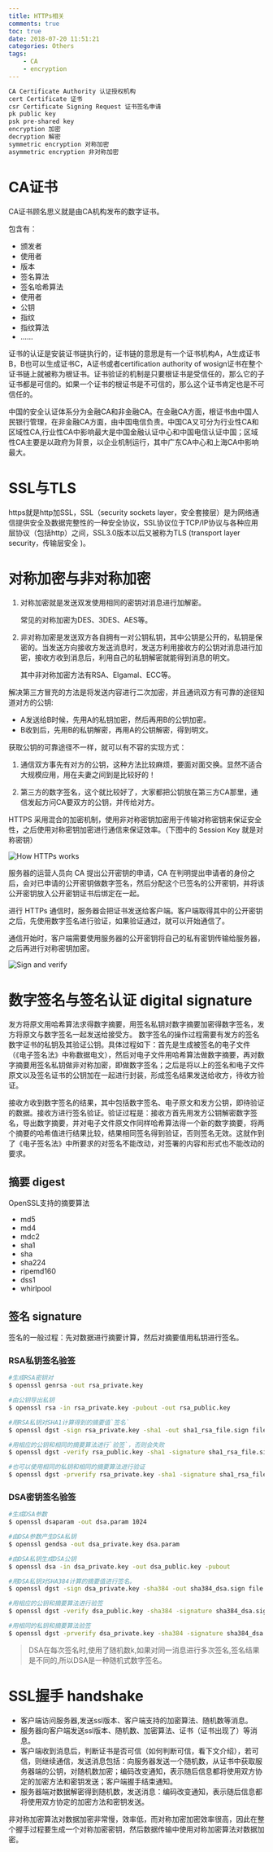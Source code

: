 ```yaml
---
title: HTTPs相关
comments: true
toc: true
date: 2018-07-20 11:51:21
categories: Others
tags: 
    - CA
    - encryption
---
```


```sh
CA Certificate Authority 认证授权机构
cert Certificate 证书
csr Certificate Signing Request 证书签名申请
pk public key
psk pre-shared key
encryption 加密
decryption 解密
symmetric encryption 对称加密
asymmetric encryption 非对称加密
```

# CA证书

CA证书顾名思义就是由CA机构发布的数字证书。

包含有：

- 颁发者
- 使用者
- 版本
- 签名算法
- 签名哈希算法
- 使用者
- 公钥
- 指纹
- 指纹算法
- ……

证书的认证是安装证书链执行的，证书链的意思是有一个证书机构A，A生成证书B，B也可以生成证书C，A证书或者certification authority of wosign证书在整个证书链上就被称为根证书。证书验证的机制是只要根证书是受信任的，那么它的子证书都是可信的。如果一个证书的根证书是不可信的，那么这个证书肯定也是不可信任的。

中国的安全认证体系分为金融CA和非金融CA。在金融CA方面，根证书由中国人民银行管理，在非金融CA方面，由中国电信负责。中国CA又可分为行业性CA和区域性CA,行业性CA中影响最大是中国金融认证中心和中国电信认证中国；区域性CA主要是以政府为背景，以企业机制运行，其中广东CA中心和上海CA中影响最大。

# SSL与TLS

https就是http加SSL，SSL（security sockets layer，安全套接层）是为网络通信提供安全及数据完整性的一种安全协议，SSL协议位于TCP/IP协议与各种应用层协议（包括http）之间，SSL3.0版本以后又被称为TLS (transport layer security，传输层安全 )。

# 对称加密与非对称加密

1. 对称加密就是发送双发使用相同的密钥对消息进行加解密。

    常见的对称加密为DES、3DES、AES等。

2. 非对称加密是发送双方各自拥有一对公钥私钥，其中公钥是公开的，私钥是保密的。当发送方向接收方发送消息时，发送方利用接收方的公钥对消息进行加密，接收方收到消息后，利用自己的私钥解密就能得到消息的明文。

    其中非对称加密方法有RSA、Elgamal、ECC等。

解决第三方冒充的方法是将发送内容进行二次加密，并且通讯双方有可靠的途径知道对方的公钥:

- A发送给B时候，先用A的私钥加密，然后再用B的公钥加密。
- B收到后，先用B的私钥解密，再用A的公钥解密，得到明文。

获取公钥的可靠途径不一样，就可以有不容的实现方式：

1. 通信双方事先有对方的公钥，这种方法比较麻烦，要面对面交换。显然不适合大规模应用，用在夫妻之间到是比较好的！

2. 第三方的数字签名，这个就比较好了，大家都把公钥放在第三方CA那里，通信发起方问CA要双方的公钥，并传给对方。

HTTPS 采用混合的加密机制，使用非对称密钥加密用于传输对称密钥来保证安全性，之后使用对称密钥加密进行通信来保证效率。（下图中的 Session Key 就是对称密钥）

![How HTTPs works](http://osxg0gzju.bkt.clouddn.com/How-HTTPS-Works.png)

服务器的运营人员向 CA 提出公开密钥的申请，CA 在判明提出申请者的身份之后，会对已申请的公开密钥做数字签名，然后分配这个已签名的公开密钥，并将该公开密钥放入公开密钥证书后绑定在一起。

进行 HTTPs 通信时，服务器会把证书发送给客户端。客户端取得其中的公开密钥之后，先使用数字签名进行验证，如果验证通过，就可以开始通信了。

通信开始时，客户端需要使用服务器的公开密钥将自己的私有密钥传输给服务器，之后再进行对称密钥加密。

![Sign and verify](http://osxg0gzju.bkt.clouddn.com/2017-06-11-ca.png)
# 数字签名与签名认证 digital signature

发方将原文用哈希算法求得数字摘要，用签名私钥对数字摘要加密得数字签名，发方将原文与数字签名一起发送给接受方。
数字签名的操作过程需要有发方的签名数字证书的私钥及其验证公钥。具体过程如下：首先是生成被签名的电子文件（《电子签名法》中称数据电文），然后对电子文件用哈希算法做数字摘要，再对数字摘要用签名私钥做非对称加密，即做数字签名；之后是将以上的签名和电子文件原文以及签名证书的公钥加在一起进行封装，形成签名结果发送给收方，待收方验证。

接收方收到数字签名的结果，其中包括数字签名、电子原文和发方公钥，即待验证的数据。接收方进行签名验证。验证过程是：接收方首先用发方公钥解密数字签名，导出数字摘要，并对电子文件原文作同样哈希算法得一个新的数字摘要，将两个摘要的哈希值进行结果比较，结果相同签名得到验证，否则签名无效。这就作到了《电子签名法》中所要求的对签名不能改动，对签署的内容和形式也不能改动的要求。

## 摘要 digest

OpenSSL支持的摘要算法

- md5
- md4
- mdc2
- sha1
- sha
- sha224
- ripemd160
- dss1
- whirlpool

## 签名 signature

签名的一般过程：先对数据进行摘要计算，然后对摘要值用私钥进行签名。

### RSA私钥签名验签

```sh
#生成RSA密钥对
$ openssl genrsa -out rsa_private.key

#由公钥导出私钥
$ openssl rsa -in rsa_private.key -pubout -out rsa_public.key

#用RSA私钥对SHA1计算得到的摘要值`签名`
$ openssl dgst -sign rsa_private.key -sha1 -out sha1_rsa_file.sign file.txt

#用相应的公钥和相同的摘要算法进行`验签`，否则会失败
$ openssl dgst -verify rsa_public.key -sha1 -signature sha1_rsa_file.sign file.txt

#也可以使用相同的私钥和相同的摘要算法进行验证
$ openssl dgst -prverify rsa_private.key -sha1 -signature sha1_rsa_file.sign file.txt
```

### DSA密钥签名验签

```sh
#生成DSA参数
$ openssl dsaparam -out dsa.param 1024

#由DSA参数产生DSA私钥
$ openssl gendsa -out dsa_private.key dsa.param

#由DSA私钥生成DSA公钥
$ openssl dsa -in dsa_private.key -out dsa_public.key -pubout

#用DSA私钥对SHA384计算的摘要值进行签名。
$ openssl dgst -sign dsa_private.key -sha384 -out sha384_dsa.sign file.txt

#用相应的公钥和摘要算法进行验签
$ openssl dgst -verify dsa_public.key -sha384 -signature sha384_dsa.sign file.txt

#用相同的私钥和摘要算法验签
$ openssl dgst -prverify dsa_private.key -sha384 -signature sha384_dsa.sign file.txt
```

>DSA在每次签名时,使用了随机数k,如果对同一消息进行多次签名,签名结果是不同的,所以DSA是一种随机式数字签名。

# SSL握手 handshake

- 客户端访问服务器,发送ssl版本、客户端支持的加密算法、随机数等消息。
- 服务器向客户端发送ssl版本、随机数、加密算法、证书（证书出现了）等消息。
- 客户端收到消息后，判断证书是否可信（如何判断可信，看下文介绍），若可信，则继续通信，发送消息包括：向服务器发送一个随机数，从证书中获取服务器端的公钥，对随机数加密；编码改变通知，表示随后信息都将使用双方协定的加密方法和密钥发送；客户端握手结束通知。
- 服务器端对数据解密得到随机数，发送消息：编码改变通知，表示随后信息都将使用双方协定的加密方法和密钥发送。

非对称加密算法对数据加密非常慢，效率低，而对称加密加密效率很高，因此在整个握手过程要生成一个对称加密密钥，然后数据传输中使用对称加密算法对数据加密。